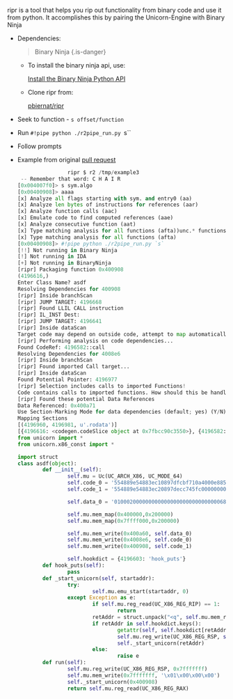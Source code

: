 <!-- TITLE: ripr -->

ripr is a tool that helps you rip out functionality from binary code and use it from python. It accomplishes this by pairing the Unicorn-Engine with Binary Ninja

  - Dependencies:
    > Binary Ninja {.is-danger}
    - To install the binary ninja api, use:

      [Install the Binary Ninja Python API](https://gist.github.com/withzombies/c9ab65b878d05fa20878d6c2bfa935d9)

    - Clone ripr from:

      [pbiernat/ripr](https://github.com/pbiernat/ripr)

  - Seek to function - `s offset/function`
  - Run `#!pipe python ./r2pipe_run.py `s``
  - Follow prompts
  - Example from original [pull request](https://github.com/pbiernat/ripr/pull/9)

	```python
					ripr $ r2 /tmp/example3 
	 -- Remember that word: C H A I R
	[0x004007f0]> s sym.algo
	[0x00400908]> aaaa
	[x] Analyze all flags starting with sym. and entry0 (aa)
	[x] Analyze len bytes of instructions for references (aar)
	[x] Analyze function calls (aac)
	[x] Emulate code to find computed references (aae)
	[x] Analyze consecutive function (aat)
	[x] Type matching analysis for all functions (afta))unc.* functions (aan)
	[x] Type matching analysis for all functions (afta)
	[0x00400908]> #!pipe python ./r2pipe_run.py `s`
	[!!] Not running in Binary Ninja
	[!] Not running in IDA
	[+] Not running in BinaryNinja
	[ripr] Packaging function 0x400908
	(4196616,)
	Enter Class Name? asdf
	Resolving Dependencies for 400908
	[ripr] Inside branchScan
	[ripr] JUMP TARGET: 4196668
	[ripr] Found LLIL CALL instruction
	[ripr] IL_INST Dest:
	[ripr] JUMP TARGET: 4196641
	[ripr] Inside dataScan
	Target code may depend on outside code, attempt to map automatically? (Y/N)Y
	[ripr] Performing analysis on code dependencies...
	Found CodeRef: 4196582::call
	Resolving Dependencies for 4008e6
	[ripr] Inside branchScan
	[ripr] Found imported Call target...
	[ripr] Inside dataScan
	Found Potential Pointer: 4196977
	[ripr] Selection includes calls to imported Functions!
	Code contains calls to imported functions. How should this be handled? (nop, hook, cancel)?hook
	[ripr] Found these potential Data References
	Data Referenced: 0x400a71
	Use Section-Marking Mode for data dependencies (default; yes) (Y/N)yes
	Mapping Sections
	[(4196960, 4196981, u'.rodata')]
	[{4196616: <codegen.codeSlice object at 0x7fbcc90c3550>}, {4196582: <codegen.codeSlice object at 0x7fbcc90c3850>}]
	from unicorn import *
	from unicorn.x86_const import *

	import struct
	class asdf(object):
			def __init__(self):
					self.mu = Uc(UC_ARCH_X86, UC_MODE_64)
					self.code_0 = '554889e54883ec10897dfcbf710a4000e885feffff8b45fc0faf45fc0faf45fcc9c3'.decode('hex') 
					self.code_1 = '554889e54883ec20897decc745fc00000000c745f8000000008b45f83b45ec7d138b45f889c7e8b3ffffff0145fc8345f801ebe58b45fcc9c3'.decode('hex') 

					self.data_0 = '010002000000000000000000000000000068692100'.decode('hex') 

					self.mu.mem_map(0x400000,0x200000)
					self.mu.mem_map(0x7ffff000,0x200000)

					self.mu.mem_write(0x400a60, self.data_0)
					self.mu.mem_write(0x4008e6, self.code_0)
					self.mu.mem_write(0x400908, self.code_1)

					self.hookdict = {4196603: 'hook_puts'}
			def hook_puts(self):
					pass
			def _start_unicorn(self, startaddr):
					try:
							self.mu.emu_start(startaddr, 0)
					except Exception as e:
							if self.mu.reg_read(UC_X86_REG_RIP) == 1:
									return
							retAddr = struct.unpack("<q", self.mu.mem_read(self.mu.reg_read(UC_X86_REG_RSP), 8))[0]
							if retAddr in self.hookdict.keys():
									getattr(self, self.hookdict[retAddr])()
									self.mu.reg_write(UC_X86_REG_RSP, self.mu.reg_read(UC_X86_REG_RSP) + 8)
									self._start_unicorn(retAddr)
							else:
									raise e
			def run(self):
					self.mu.reg_write(UC_X86_REG_RSP, 0x7fffffff)
					self.mu.mem_write(0x7fffffff, '\x01\x00\x00\x00')
					self._start_unicorn(0x400908)
					return self.mu.reg_read(UC_X86_REG_RAX)
	```

